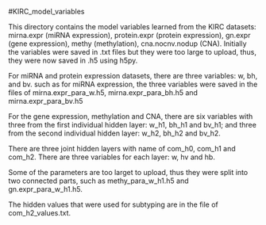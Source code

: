 #KIRC_model_variables

This directory contains the model variables learned from the KIRC datasets: mirna.expr (miRNA expression), protein.expr (protein expression), gn.expr (gene expression), methy (methylation), cna.nocnv.nodup (CNA). Initially the variables were saved in .txt files but they were too large to upload, thus, they were now saved in .h5 using h5py.

For miRNA and protein expression datasets, there are three variables: w, bh, and bv. such as for miRNA expression, the three variables were saved in the files of mirna.expr_para_w.h5, mirna.expr_para_bh.h5 and mirna.expr_para_bv.h5

For the gene expression, methylation and CNA, there are six variables with three from the first individual hidden layer: w_h1, bh_h1 and bv_h1; and three from the second individual hidden layer: w_h2, bh_h2 and bv_h2.

There are three joint hidden layers with name of com_h0, com_h1 and com_h2. There are three variables for each layer: w, hv and hb.

Some of the parameters are too larget to upload, thus they were split into two connected parts, such as methy_para_w_h1.h5 and gn.expr_para_w_h1.h5.

The hidden values that were used for subtyping are in the file of com_h2_values.txt.
